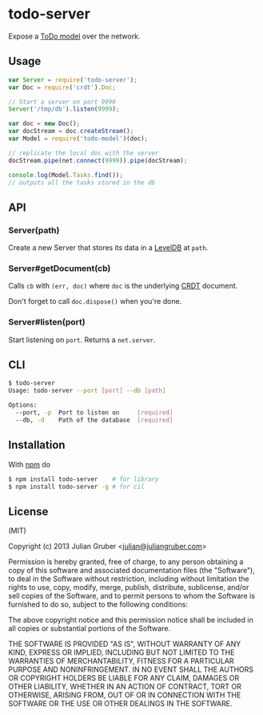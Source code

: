 
# todo-server

Expose a [ToDo model](https://github.com/juliangruber/todo-model) over the
network.

## Usage

```js
var Server = require('todo-server');
var Doc = require('crdt').Doc;

// Start a server on port 9999
Server('/tmp/db').listen(9999);

var doc = new Doc();
var docStream = doc.createStream();
var Model = require('todo-model')(doc);

// replicate the local doc with the server
docStream.pipe(net.connect(9999)).pipe(docStream);

console.log(Model.Tasks.find());
// outputs all the tasks stored in the db
```

## API

### Server(path)

Create a new Server that stores its data in a
[LevelDB](https://github.com/rvagg/node-levelup) at `path`.

### Server#getDocument(cb)

Calls `cb` with `(err, doc)` where `doc` is the underlying
[CRDT](https://github.com/dominictarr/crdt) document.

Don't forget to call `doc.dispose()` when you're done.

### Server#listen(port)

Start listening on `port`. Returns a `net.server`.

## CLI

```bash
$ todo-server
Usage: todo-server --port [port] --db [path]

Options:
  --port, -p  Port to listen on     [required]
  --db, -d    Path of the database  [required]
```

## Installation

With [npm](http://npmjs.org) do

```bash
$ npm install todo-server    # for library
$ npm install todo-server -g # for cil
```

## License

(MIT)

Copyright (c) 2013 Julian Gruber &lt;julian@juliangruber.com&gt;

Permission is hereby granted, free of charge, to any person obtaining a copy of
this software and associated documentation files (the "Software"), to deal in
the Software without restriction, including without limitation the rights to
use, copy, modify, merge, publish, distribute, sublicense, and/or sell copies
of the Software, and to permit persons to whom the Software is furnished to do
so, subject to the following conditions:

The above copyright notice and this permission notice shall be included in all
copies or substantial portions of the Software.

THE SOFTWARE IS PROVIDED "AS IS", WITHOUT WARRANTY OF ANY KIND, EXPRESS OR
IMPLIED, INCLUDING BUT NOT LIMITED TO THE WARRANTIES OF MERCHANTABILITY,
FITNESS FOR A PARTICULAR PURPOSE AND NONINFRINGEMENT. IN NO EVENT SHALL THE
AUTHORS OR COPYRIGHT HOLDERS BE LIABLE FOR ANY CLAIM, DAMAGES OR OTHER
LIABILITY, WHETHER IN AN ACTION OF CONTRACT, TORT OR OTHERWISE, ARISING FROM,
OUT OF OR IN CONNECTION WITH THE SOFTWARE OR THE USE OR OTHER DEALINGS IN THE
SOFTWARE.
